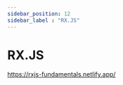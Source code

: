 ```yaml
---
sidebar_position: 12
sidebar_label : "RX.JS"
---
```


# RX.JS

https://rxjs-fundamentals.netlify.app/
